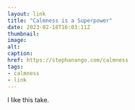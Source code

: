 ```yaml
---
layout: link
title: "Calmness is a Superpower"
date: 2023-02-18T16:03:11Z
thumbnail:
image:
alt:
caption:
href: https://stephanango.com/calmness
tags:
- calmness
- link
---
```


I like this take.
